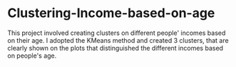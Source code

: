 # Clustering-Income-based-on-age
This project involved creating clusters on different people' incomes based on their age.
I adopted the KMeans method and created 3 clusters, that are clearly shown on the plots that distinguished the different incomes based on people's age.
